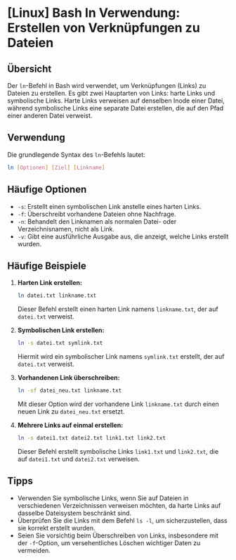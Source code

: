 # [Linux] Bash ln Verwendung: Erstellen von Verknüpfungen zu Dateien

## Übersicht
Der `ln`-Befehl in Bash wird verwendet, um Verknüpfungen (Links) zu Dateien zu erstellen. Es gibt zwei Hauptarten von Links: harte Links und symbolische Links. Harte Links verweisen auf denselben Inode einer Datei, während symbolische Links eine separate Datei erstellen, die auf den Pfad einer anderen Datei verweist.

## Verwendung
Die grundlegende Syntax des `ln`-Befehls lautet:

```bash
ln [Optionen] [Ziel] [Linkname]
```

## Häufige Optionen
- `-s`: Erstellt einen symbolischen Link anstelle eines harten Links.
- `-f`: Überschreibt vorhandene Dateien ohne Nachfrage.
- `-n`: Behandelt den Linknamen als normalen Datei- oder Verzeichnisnamen, nicht als Link.
- `-v`: Gibt eine ausführliche Ausgabe aus, die anzeigt, welche Links erstellt wurden.

## Häufige Beispiele

1. **Harten Link erstellen:**
   ```bash
   ln datei.txt linkname.txt
   ```
   Dieser Befehl erstellt einen harten Link namens `linkname.txt`, der auf `datei.txt` verweist.

2. **Symbolischen Link erstellen:**
   ```bash
   ln -s datei.txt symlink.txt
   ```
   Hiermit wird ein symbolischer Link namens `symlink.txt` erstellt, der auf `datei.txt` verweist.

3. **Vorhandenen Link überschreiben:**
   ```bash
   ln -sf datei_neu.txt linkname.txt
   ```
   Mit dieser Option wird der vorhandene Link `linkname.txt` durch einen neuen Link zu `datei_neu.txt` ersetzt.

4. **Mehrere Links auf einmal erstellen:**
   ```bash
   ln -s datei1.txt datei2.txt link1.txt link2.txt
   ```
   Dieser Befehl erstellt symbolische Links `link1.txt` und `link2.txt`, die auf `datei1.txt` und `datei2.txt` verweisen.

## Tipps
- Verwenden Sie symbolische Links, wenn Sie auf Dateien in verschiedenen Verzeichnissen verweisen möchten, da harte Links auf dasselbe Dateisystem beschränkt sind.
- Überprüfen Sie die Links mit dem Befehl `ls -l`, um sicherzustellen, dass sie korrekt erstellt wurden.
- Seien Sie vorsichtig beim Überschreiben von Links, insbesondere mit der `-f`-Option, um versehentliches Löschen wichtiger Daten zu vermeiden.